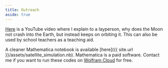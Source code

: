 ```yaml
---
title: Outreach
aside: true
---
```



[Here](https://youtu.be/K8ms_4SJh9Q) is a YouTube video 
where I explain to a layperson, why does the 
Moon not crash into the Earth, but instead keeps on orbiting it. 
This can also be used by school teachers as a teaching aid.


A cleaner Mathematica notebook is available 
[here]({{ site.url }}/assets/satellite_simulation.nb). 
Mathematica is a paid software. Contact me if you want
to run these codes on 
[Wolfram Cloud](https://www.wolframcloud.com/) for free.
